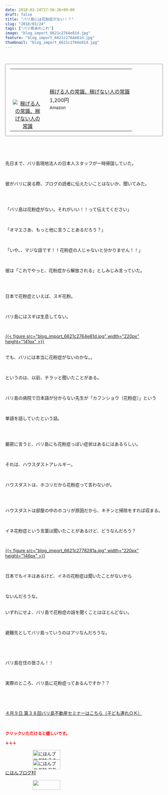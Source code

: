 ```yaml
---
date: 2018-03-24T17:56:26+09:00
draft: false
title: "バリ島には花粉症がない！？"
slug: "2018/03/24"
tags: ["バリ島あれこれ"]
image: "blog_import_6621c2764e81d.jpg"
feature: "blog_import_6621c2764e81d.jpg"
thumbnail: "blog_import_6621c2764e81d.jpg"
---
```

<p> </p><div contenteditable="false" style="padding: 15px; border-radius: 4px; border: 1px dotted currentColor; border-image: none;"><table border="0" cellpadding="0" cellspacing="0" style="margin: 0px; table-layout: fixed;" width="100%">	<tbody width="100%">		<tr>			<td aligin="center" style="vertical-align: middle;" width="95"><span style="text-align: center; display: block;"><a href="affiliate.do?affiliateId=37079613" alt0="BlogAffiliate" target="_blank" rel="nofollow"><img alt="稼げる人の常識、稼げない人の常識" border="0" data-img="affiliate" src="data:image/svg+xml;charset=utf-8,%3Csvg%20xmlns%3D%22http%3A%2F%2Fwww.w3.org%2F2000%2Fsvg%22%20title%3D%22Placeholder%20for%20Images%22%20role%3D%22presentation%22%20viewBox%3D%220%200%201%201%22%20%2F%3E" style="margin: 0px; vertical-align: middle; max-width: 95px;" data-src="https://images-fe.ssl-images-amazon.com/images/I/51Ft8zEBpkL._SL160_.jpg"/><noscript><img alt="稼げる人の常識、稼げない人の常識" border="0" data-img="affiliate" src="https://images-fe.ssl-images-amazon.com/images/I/51Ft8zEBpkL._SL160_.jpg" style="margin: 0px; vertical-align: middle; max-width: 95px;"></noscript></a></span></td>			<td style="line-height: 1.5; padding-left: 15px; vertical-align: middle;"><a href="affiliate.do?affiliateId=37079613" alt0="BlogAffiliate" target="_blank" rel="nofollow">稼げる人の常識、稼げない人の常識</a>			<div style="padding: 3px 0px;">1,200円</div>			<div style="font-size: 0.83em;">Amazon</div></td>		</tr>	</tbody></table></div><p> </p><p> </p><p>先日まで、バリ島現地法人の日本人スタッフが一時帰国していた。</p><p> </p><p>彼がバリに戻る際、ブログの読者に伝えたいことはないか、聞いてみた。</p><p> </p><p><br/>「バリ島は花粉症がない。それがいい！！って伝えてください」</p><p> </p><p>「オマエさあ、もっと他に言うことあるだろう？」</p><p> </p><p>「いや、、マジな話です！！花粉症の人じゃないと分かりません！！」</p><p> </p><p>彼は「これでやっと、花粉症から解放される」としみじみ言っていた。</p><p> </p><p><br/>日本で花粉症といえば、スギ花粉。</p><p> </p><p>バリ島にはスギは生息してない。</p><p> </p><p><a href="blog_import_6621c2764e81d.jpg">{{< figure src="blog_import_6621c2764e81d.jpg" width="220px" height="141px" >}}</a></p><p><br/>でも、バリには本当に花粉症がないのかな。。</p><p> </p><p>というのは、以前、チラッと聞いたことがある。</p><p> </p><p>バリ島の病院で日本語が分からない先生が「カフンショウ（花粉症）」という</p><p> </p><p>単語を話していたという話。</p><p> </p><p><br/>厳密に言うと、バリ島にも花粉症っぽい症状はあるにはあるらしい。</p><p> </p><p>それは、ハウスダストアレルギー。</p><p> </p><p>ハウスダストは、ホコリだから花粉症って言わないが。</p><p> </p><p><br/>ハウスダストは部屋の中のホコリが原因だから、キチンと掃除をすれば収まる。</p><p> </p><p>イネ花粉症という言葉は聞いたことがあるけど、どうなんだろう？</p><p> </p><p><a href="blog_import_6621c2778281a.jpg">{{< figure src="blog_import_6621c2778281a.jpg" width="220px" height="146px" >}}</a></p><p> </p><p>日本でもイネはあるけど、イネの花粉症は聞いたことがないから</p><p> </p><p>ないんだろうな。</p><p><br/>いずれにせよ、バリ島で花粉症の話を聞くことはほとんどない。</p><p> </p><p>避難先としてバリ島っていうのはアリなんだろうな。</p><p> </p><p> </p><p>バリ島在住の皆さん！！</p><p> </p><p>実際のところ、バリ島に花粉症ってあるんですか？？</p><p> </p><p> </p><p><span style="text-decoration: underline;"><a href="iin.co.jp" target="_blank">４月９日 第３８回バリ島不動産セミナーはこちら（子ども連れＯＫ）</a></span></p><p> </p><p><font color="#ff0000" size="2"><strong>クリックいただけると嬉しいです。</strong></font></p><p><font color="#ff0000" size="2"><strong>↓↓↓</strong></font></p><p><a href="ranking.html?p_cid=01260127" id="&amp;blogmura_banner" target="_blank"><img alt="にほんブログ村 その他生活ブログ 不動産投資へ" border="0" height="31" src="data:image/svg+xml;charset=utf-8,%3Csvg%20xmlns%3D%22http%3A%2F%2Fwww.w3.org%2F2000%2Fsvg%22%20title%3D%22Placeholder%20for%20Images%22%20role%3D%22presentation%22%20viewBox%3D%220%200%2088%2031%22%20%2F%3E" width="88" data-src="https://img-proxy.blog-video.jp/images?url=http%3A%2F%2Flife.blogmura.com%2Fhudousantoushi%2Fimg%2Fhudousantoushi88_31.gif" style="aspect-ratio: auto 88 / 31;"/><noscript><img alt="にほんブログ村 その他生活ブログ 不動産投資へ" border="0" height="31" src="https://img-proxy.blog-video.jp/images?url=http%3A%2F%2Flife.blogmura.com%2Fhudousantoushi%2Fimg%2Fhudousantoushi88_31.gif" width="88"></noscript></a><br/><a href="ranking.html?p_cid=01260127" target="_blank"><img alt="にほんブログ村 海外生活ブログ バリ島情報へ" border="0" height="31" src="data:image/svg+xml;charset=utf-8,%3Csvg%20xmlns%3D%22http%3A%2F%2Fwww.w3.org%2F2000%2Fsvg%22%20title%3D%22Placeholder%20for%20Images%22%20role%3D%22presentation%22%20viewBox%3D%220%200%2088%2031%22%20%2F%3E" width="88" data-src="https://img-proxy.blog-video.jp/images?url=http%3A%2F%2Foverseas.blogmura.com%2Fbali%2Fimg%2Fbali88_31.gif" style="aspect-ratio: auto 88 / 31;"/><noscript><img alt="にほんブログ村 海外生活ブログ バリ島情報へ" border="0" height="31" src="https://img-proxy.blog-video.jp/images?url=http%3A%2F%2Foverseas.blogmura.com%2Fbali%2Fimg%2Fbali88_31.gif" width="88"></noscript></a><br/><a href="ranking.html?p_cid=01260127" target="_blank">にほんブログ村</a></p><p><a href="link.php?1804582" title="人気ブログランキングへ"><img border="0" height="31" src="data:image/svg+xml;charset=utf-8,%3Csvg%20xmlns%3D%22http%3A%2F%2Fwww.w3.org%2F2000%2Fsvg%22%20title%3D%22Placeholder%20for%20Images%22%20role%3D%22presentation%22%20viewBox%3D%220%200%2088%2031%22%20%2F%3E" width="88" data-src="https://blog.with2.net/img/banner/banner_22.gif" style="aspect-ratio: auto 88 / 31;"/><noscript><img border="0" height="31" src="https://blog.with2.net/img/banner/banner_22.gif" width="88"></noscript></a></p><p> </p>

